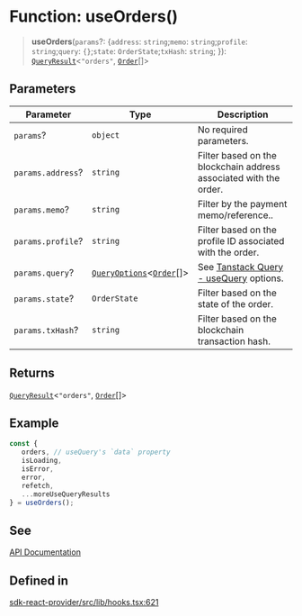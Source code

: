 # Function: useOrders()

> **useOrders**(`params`?: \{`address`: `string`;`memo`: `string`;`profile`: `string`;`query`: `{}`;`state`: `OrderState`;`txHash`: `string`; \}): [`QueryResult`](/docs/packages/sdk-react-provider/type-aliases/QueryResult.md)\<`"orders"`, [`Order`](/docs/packages/sdk-react-provider/interfaces/Order.md)[]\>

## Parameters

| Parameter | Type | Description |
| ------ | ------ | ------ |
| `params`? | `object` | No required parameters. |
| `params.address`? | `string` | Filter based on the blockchain address associated with the order. |
| `params.memo`? | `string` | Filter by the payment memo/reference.. |
| `params.profile`? | `string` | Filter based on the profile ID associated with the order. |
| `params.query`? | [`QueryOptions`](/docs/packages/sdk-react-provider/type-aliases/QueryOptions.md)\<[`Order`](/docs/packages/sdk-react-provider/interfaces/Order.md)[]\> | See [Tanstack Query - useQuery](https://tanstack.com/query/latest/docs/framework/react/reference/useQuery) options. |
| `params.state`? | `OrderState` | Filter based on the state of the order. |
| `params.txHash`? | `string` | Filter based on the blockchain transaction hash. |

## Returns

[`QueryResult`](/docs/packages/sdk-react-provider/type-aliases/QueryResult.md)\<`"orders"`, [`Order`](/docs/packages/sdk-react-provider/interfaces/Order.md)[]\>

## Example

```ts
const {
   orders, // useQuery's `data` property
   isLoading,
   isError,
   error,
   refetch,
   ...moreUseQueryResults
} = useOrders();
```

## See

[API Documentation](https://monerium.dev/api-docs#operation/orders)

## Defined in

[sdk-react-provider/src/lib/hooks.tsx:621](https://github.com/monerium/js-monorepo/blob/main/packages/sdk-react-provider/src/lib/hooks.tsx#L621)

